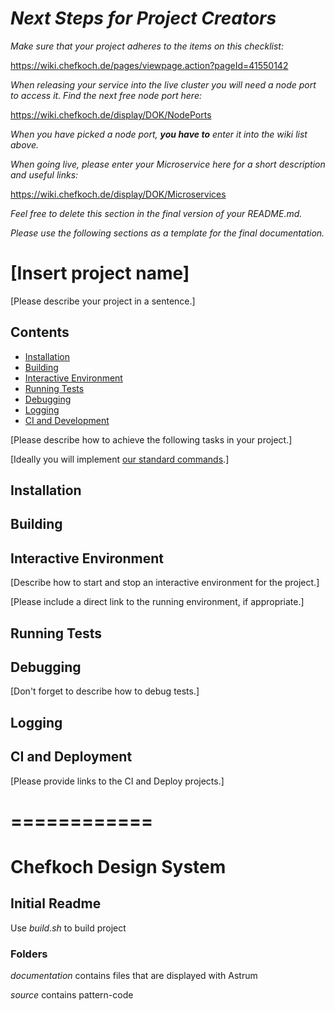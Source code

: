 # *Next Steps for Project Creators*

*Make sure that your project adheres to the items on this checklist:*

https://wiki.chefkoch.de/pages/viewpage.action?pageId=41550142

*When releasing your service into the live cluster you will need a node port to
access it. Find the next free node port here:*

https://wiki.chefkoch.de/display/DOK/NodePorts

*When you have picked a node port, __you have to__ enter it into the wiki list
above.*

*When going live, please enter your Microservice here for a short description and
useful links:*

https://wiki.chefkoch.de/display/DOK/Microservices

*Feel free to delete this section in the final version of your README.md.*

*Please use the following sections as a template for the final documentation.*

# \[Insert project name\]

\[Please describe your project in a sentence.\]

## Contents
* [Installation](#installation)
* [Building](#building)
* [Interactive Environment](#interactive-environment)
* [Running Tests](#running-tests)
* [Debugging](#debugging)
* [Logging](#logging)
* [CI and Development](#ci-and-development)

\[Please describe how to achieve the following tasks in your project.\]

\[Ideally you will implement [our standard commands](https://wiki.chefkoch.de/display/DEV/Allgemeingueltige+Projekt-Kommandos).\]

## Installation

## Building

## Interactive Environment

\[Describe how to start and stop an interactive environment for the project.\]

\[Please include a direct link to the running environment, if appropriate.\]

## Running Tests

## Debugging

\[Don't forget to describe how to debug tests.\]

## Logging

## CI and Deployment

\[Please provide links to the CI and Deploy projects.\]

# ============

# Chefkoch Design System

## Initial Readme
Use _build.sh_ to build project

### Folders
_documentation_ contains files that are displayed with Astrum

_source_ contains pattern-code